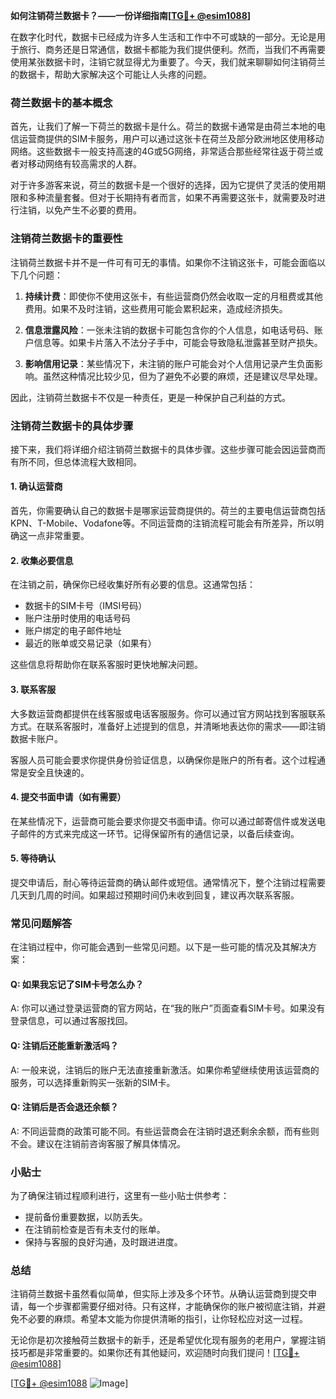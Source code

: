 **如何注销荷兰数据卡？——一份详细指南[[TG💪+ @esim1088](https://t.me/s/esim1088)]**

在数字化时代，数据卡已经成为许多人生活和工作中不可或缺的一部分。无论是用于旅行、商务还是日常通信，数据卡都能为我们提供便利。然而，当我们不再需要使用某张数据卡时，注销它就显得尤为重要了。今天，我们就来聊聊如何注销荷兰的数据卡，帮助大家解决这个可能让人头疼的问题。

### 荷兰数据卡的基本概念

首先，让我们了解一下荷兰的数据卡是什么。荷兰的数据卡通常是由荷兰本地的电信运营商提供的SIM卡服务，用户可以通过这张卡在荷兰及部分欧洲地区使用移动网络。这些数据卡一般支持高速的4G或5G网络，非常适合那些经常往返于荷兰或者对移动网络有较高需求的人群。

对于许多游客来说，荷兰的数据卡是一个很好的选择，因为它提供了灵活的使用期限和多种流量套餐。但对于长期持有者而言，如果不再需要这张卡，就需要及时进行注销，以免产生不必要的费用。

### 注销荷兰数据卡的重要性

注销荷兰数据卡并不是一件可有可无的事情。如果你不注销这张卡，可能会面临以下几个问题：

1. **持续计费**：即使你不使用这张卡，有些运营商仍然会收取一定的月租费或其他费用。如果不及时注销，这些费用可能会累积起来，造成经济损失。
   
2. **信息泄露风险**：一张未注销的数据卡可能包含你的个人信息，如电话号码、账户信息等。如果卡片落入不法分子手中，可能会导致隐私泄露甚至财产损失。

3. **影响信用记录**：某些情况下，未注销的账户可能会对个人信用记录产生负面影响。虽然这种情况比较少见，但为了避免不必要的麻烦，还是建议尽早处理。

因此，注销荷兰数据卡不仅是一种责任，更是一种保护自己利益的方式。

### 注销荷兰数据卡的具体步骤

接下来，我们将详细介绍注销荷兰数据卡的具体步骤。这些步骤可能会因运营商而有所不同，但总体流程大致相同。

#### 1. 确认运营商

首先，你需要确认自己的数据卡是哪家运营商提供的。荷兰的主要电信运营商包括KPN、T-Mobile、Vodafone等。不同运营商的注销流程可能会有所差异，所以明确这一点非常重要。

#### 2. 收集必要信息

在注销之前，确保你已经收集好所有必要的信息。这通常包括：
- 数据卡的SIM卡号（IMSI号码）
- 账户注册时使用的电话号码
- 账户绑定的电子邮件地址
- 最近的账单或交易记录（如果有）

这些信息将帮助你在联系客服时更快地解决问题。

#### 3. 联系客服

大多数运营商都提供在线客服或电话客服服务。你可以通过官方网站找到客服联系方式。在联系客服时，准备好上述提到的信息，并清晰地表达你的需求——即注销数据卡账户。

客服人员可能会要求你提供身份验证信息，以确保你是账户的所有者。这个过程通常是安全且快速的。

#### 4. 提交书面申请（如有需要）

在某些情况下，运营商可能会要求你提交书面申请。你可以通过邮寄信件或发送电子邮件的方式来完成这一环节。记得保留所有的通信记录，以备后续查询。

#### 5. 等待确认

提交申请后，耐心等待运营商的确认邮件或短信。通常情况下，整个注销过程需要几天到几周的时间。如果超过预期时间仍未收到回复，建议再次联系客服。

### 常见问题解答

在注销过程中，你可能会遇到一些常见问题。以下是一些可能的情况及其解决方案：

#### Q: 如果我忘记了SIM卡号怎么办？

A: 你可以通过登录运营商的官方网站，在“我的账户”页面查看SIM卡号。如果没有登录信息，可以通过客服找回。

#### Q: 注销后还能重新激活吗？

A: 一般来说，注销后的账户无法直接重新激活。如果你希望继续使用该运营商的服务，可以选择重新购买一张新的SIM卡。

#### Q: 注销后是否会退还余额？

A: 不同运营商的政策可能不同。有些运营商会在注销时退还剩余余额，而有些则不会。建议在注销前咨询客服了解具体情况。

### 小贴士

为了确保注销过程顺利进行，这里有一些小贴士供参考：
- 提前备份重要数据，以防丢失。
- 在注销前检查是否有未支付的账单。
- 保持与客服的良好沟通，及时跟进进度。

### 总结

注销荷兰数据卡虽然看似简单，但实际上涉及多个环节。从确认运营商到提交申请，每一个步骤都需要仔细对待。只有这样，才能确保你的账户被彻底注销，并避免不必要的麻烦。希望本文能为你提供清晰的指引，让你轻松应对这一过程。

无论你是初次接触荷兰数据卡的新手，还是希望优化现有服务的老用户，掌握注销技巧都是非常重要的。如果你还有其他疑问，欢迎随时向我们提问！[[TG💪+ @esim1088](https://t.me/s/esim1088)]

[[TG💪+ @esim1088](https://t.me/s/esim1088) ![Image](https://i.postimg.cc/4NQfJmqS/Snipaste-2025-05-13-00-14-12.png)]